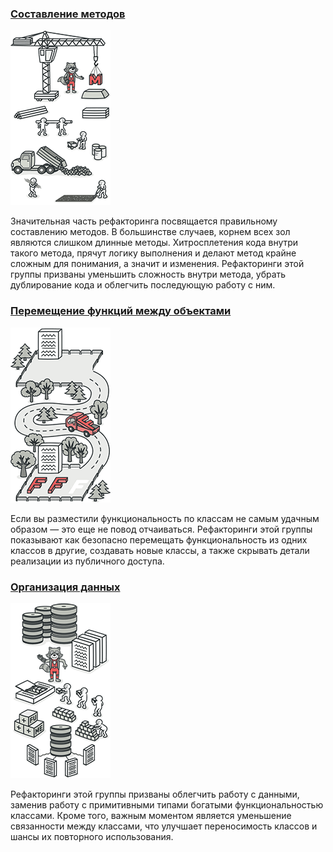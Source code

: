 ### [Составление методов](Составление%20методов/Составление%20методов.md)
![Составление методов](Составление%20методов/images/CREATE_METHODS.png)

Значительная часть рефакторинга посвящается правильному составлению методов. В большинстве случаев, корнем всех зол являются слишком длинные методы. Хитросплетения кода внутри такого метода, прячут логику выполнения и делают метод крайне сложным для понимания, а значит и изменения. Рефакторинги этой группы призваны уменьшить сложность внутри метода, убрать дублирование кода и облегчить последующую работу с ним.

### [Перемещение функций между объектами](Перемещение%20функций%20между%20объектами/Перемещение%20функций%20между%20объектами.md)
![Перемещение функций между объектами](Перемещение%20функций%20между%20объектами/images/MOVE_FUNC_BTW_OBJ.png)

Если вы разместили функциональность по классам не самым удачным образом — это еще не повод отчаиваться. Рефакторинги этой группы показывают как безопасно перемещать функциональность из одних классов в другие, создавать новые классы, а также скрывать детали реализации из публичного доступа.

### [Организация данных](Организация%20данных/Организация%20данных.md)
![Организация данных](Организация%20данных/images/ORGANIZE_DATA.png)

Рефакторинги этой группы призваны облегчить работу с данными, заменив работу с примитивными типами богатыми функциональностью классами. Кроме того, важным моментом является уменьшение связанности между классами, что улучшает переносимость классов и шансы их повторного использования.
